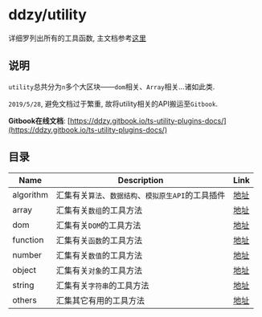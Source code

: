 # ddzy/utility

详细罗列出所有的工具函数, 主文档参考[这里](../README.md)

## 说明

`utility`总共分为`n`多个大区块——`dom`相关、`Array`相关...诸如此类.

`2019/5/28`, 避免文档过于繁重, 故将utility相关的API搬运至`Gitbook`.

**Gitbook在线文档**: [https://ddzy.gitbook.io/ts-utility-plugins-docs/](https://ddzy.gitbook.io/ts-utility-plugins-docs/)

## 目录

| Name      | Description                                         | Link                          |
| --------- | --------------------------------------------------- | ----------------------------- |
| algorithm | 汇集有关`算法`、`数据结构`、`模拟原生API`的工具插件 | [地址](./algorithm/README.md) |
| array     | 汇集有关`数组`的工具方法                            | [地址](./array/README.md)     |
| dom       | 汇集有关`DOM`的工具方法                             | [地址](./dom/README.md)       |
| function  | 汇集有关`函数`的工具方法                            | [地址](./function/README.md)  |
| number    | 汇集有关`数值`的工具方法                            | [地址](./number/README.md)    |
| object    | 汇集有关`对象`的工具方法                            | [地址](./object/README.md)    |
| string    | 汇集有关`字符串`的工具方法                          | [地址](./string/README.md)    |
| others    | 汇集其它有用的工具方法                              | [地址](./others/README.md)    |